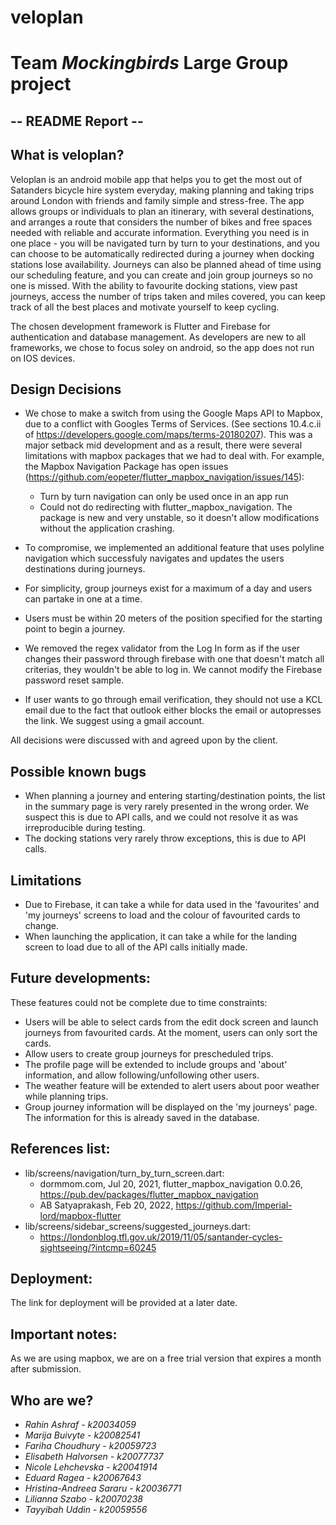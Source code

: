 # veloplan

# Team *Mockingbirds* Large Group project

## -- README Report -- ##

## What is veloplan?

Veloplan is an android mobile app that helps you to get the most out of Satanders bicycle hire system everyday, making planning and taking trips around London with friends and family simple and stress-free. The app allows groups or individuals to plan an itinerary, with several destinations, and arranges a route that considers the number of bikes and free spaces needed with reliable and accurate information. Everything you need is in one place - you will be navigated turn by turn to your destinations, and you can choose to be automatically redirected during a journey when docking stations lose availability. Journeys can also be planned ahead of time using our scheduling feature, and you can create and join group journeys so no one is missed. With the ability to favourite docking stations, view past journeys, access the number of trips taken and miles covered, you can keep track of all the best places and motivate yourself to keep cycling. 

The chosen development framework is Flutter and Firebase for authentication and database management. As developers are new to all frameworks, we chose to focus soley on android, so the app does not run on IOS devices.


## Design Decisions

- We chose to make a switch from using the Google Maps API to Mapbox, due to a conflict with Googles Terms of Services. (See sections 10.4.c.ii of https://developers.google.com/maps/terms-20180207). This was a major setback mid development and as a result, there were several limitations with mapbox packages that we had to deal with. For example, the Mapbox Navigation Package has open issues (https://github.com/eopeter/flutter_mapbox_navigation/issues/145):

    - Turn by turn navigation can only be used once in an app run
    - Could not do redirecting with flutter_mapbox_navigation. The package is new and very unstable, so it doesn't allow modifications without the application crashing.

- To compromise, we implemented an additional feature that uses polyline navigation which successfuly navigates and updates the users destinations during journeys.

- For simplicity, group journeys exist for a maximum of a day and users can partake in one at a time.
- Users must be within 20 meters of the position specified for the starting point to begin a journey.  
- We removed the regex validator from the Log In form as if the user changes their password through firebase with one that doesn't match all criterias, they wouldn't be able to log in. We cannot modify the Firebase password reset sample.
- If user wants to go through email verification, they should not use a KCL email due to the fact that outlook either blocks the email or autopresses the link. We suggest using a gmail account.


All decisions were discussed with and agreed upon by the client. 

## Possible known bugs

- When planning a journey and entering starting/destination points, the list in the summary page is very rarely presented in the wrong order. We suspect this is due to API calls, and we could not resolve it as was irreproducible during testing.
- The docking stations very rarely throw exceptions, this is due to API calls. 

## Limitations

- Due to Firebase,  it can take a while for data used in the 'favourites' and 'my journeys' screens to load and the colour of favourited cards to change.
- When launching the application, it can take a while for the landing screen to load due to all of the API calls initially made. 

## Future developments:

These features could not be complete due to time constraints:

- Users will be able to select cards from the edit dock screen and launch journeys from favourited cards. At the moment, users can only sort the cards.
- Allow users to create group journeys for prescheduled trips. 
- The profile page will be extended to include groups and 'about' information, and allow following/unfollowing other users.
- The weather feature will be extended to alert users about poor weather while planning trips.
- Group journey information will be displayed on the 'my journeys' page. The information for this is already saved in the database. 

## References list:

- lib/screens/navigation/turn_by_turn_screen.dart: 
    * dormmom.com, Jul 20, 2021, flutter_mapbox_navigation 0.0.26, https://pub.dev/packages/flutter_mapbox_navigation
    * AB Satyaprakash, Feb 20, 2022, https://github.com/Imperial-lord/mapbox-flutter
 - lib/screens/sidebar_screens/suggested_journeys.dart:
    * https://londonblog.tfl.gov.uk/2019/11/05/santander-cycles-sightseeing/?intcmp=60245

## Deployment:

The link for deployment will be provided at a later date.

## Important notes:

As we are using mapbox, we are on a free trial version that expires a month after submission.

## Who are we?

- *Rahin Ashraf - k20034059*
- *Marija Buivyte - k20082541*
- *Fariha Choudhury - k20059723*
- *Elisabeth Halvorsen - k20077737*
- *Nicole Lehchevska - k20041914*
- *Eduard Ragea - k20067643*
- *Hristina-Andreea Sararu - k20036771*
- *Lilianna Szabo - k20070238*
- *Tayyibah Uddin - k20059556*

